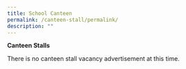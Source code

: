 ```yaml
---
title: School Canteen
permalink: /canteen-stall/permalink/
description: ""
---
```

**Canteen Stalls**

There is no canteen stall vacancy advertisement at this time.